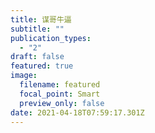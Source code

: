 ```yaml
---
title: 谋哥牛逼
subtitle: ""
publication_types:
  - "2"
draft: false
featured: true
image:
  filename: featured
  focal_point: Smart
  preview_only: false
date: 2021-04-18T07:59:17.301Z
---
```

